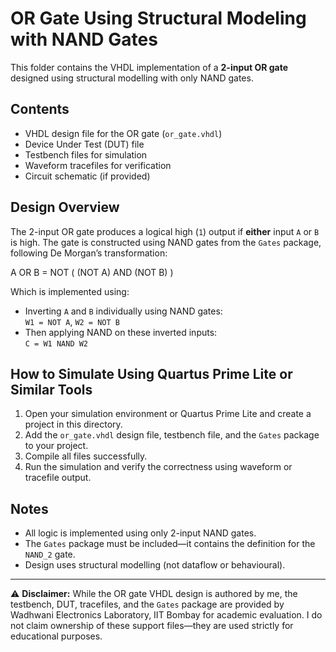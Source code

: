 # OR Gate Using Structural Modeling with NAND Gates

This folder contains the VHDL implementation of a **2-input OR gate** designed using structural modelling with only NAND gates.

## Contents

- VHDL design file for the OR gate (`or_gate.vhdl`)  
- Device Under Test (DUT) file  
- Testbench files for simulation  
- Waveform tracefiles for verification  
- Circuit schematic (if provided)  

## Design Overview

The 2-input OR gate produces a logical high (`1`) output if **either** input `A` or `B` is high. The gate is constructed using NAND gates from the `Gates` package, following De Morgan’s transformation:

A OR B = NOT ( (NOT A) AND (NOT B) )


Which is implemented using:

- Inverting `A` and `B` individually using NAND gates:  
  `W1 = NOT A`, `W2 = NOT B`  
- Then applying NAND on these inverted inputs:  
  `C = W1 NAND W2`  

## How to Simulate Using Quartus Prime Lite or Similar Tools

1. Open your simulation environment or Quartus Prime Lite and create a project in this directory.  
2. Add the `or_gate.vhdl` design file, testbench file, and the `Gates` package to your project.  
3. Compile all files successfully.  
4. Run the simulation and verify the correctness using waveform or tracefile output.

## Notes

- All logic is implemented using only 2-input NAND gates.  
- The `Gates` package must be included—it contains the definition for the `NAND_2` gate.  
- Design uses structural modelling (not dataflow or behavioural).

---

⚠️ **Disclaimer:** While the OR gate VHDL design is authored by me, the testbench, DUT, tracefiles, and the `Gates` package are provided by Wadhwani Electronics Laboratory, IIT Bombay for academic evaluation. I do not claim ownership of these support files—they are used strictly for educational purposes.
